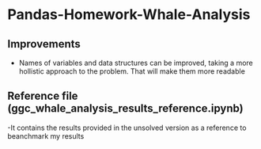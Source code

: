 # Pandas-Homework-Whale-Analysis

## Improvements

- Names of variables and data structures can be improved, taking a more hollistic approach to the problem. That will make them more readable 

## Reference file (ggc_whale_analysis_results_reference.ipynb)

-It contains the results provided in the unsolved version as a reference to beanchmark my results 

